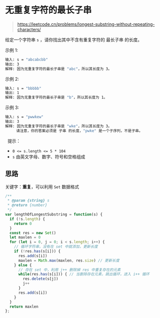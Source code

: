 # 无重复字符的最长子串

> https://leetcode.cn/problems/longest-substring-without-repeating-characters/

给定一个字符串 `s` ，请你找出其中不含有重复字符的 最长子串 的长度。

示例 1:

```bash
输入: s = "abcabcbb"
输出: 3 
解释: 因为无重复字符的最长子串是 "abc"，所以其长度为 3。
```

示例 2:

```bash
输入: s = "bbbbb"
输出: 1
解释: 因为无重复字符的最长子串是 "b"，所以其长度为 1。
```

示例 3:

```bash
输入: s = "pwwkew"
输出: 3
解释: 因为无重复字符的最长子串是 "wke"，所以其长度为 3。
     请注意，你的答案必须是 子串 的长度，"pwke" 是一个子序列，不是子串。
```
 
提示：

- `0 <= s.length <= 5 * 104`
- `s` 由英文字母、数字、符号和空格组成

## 思路

关键字：**重复**，可以利用 `Set` 数据格式

```js
/**
 * @param {string} s
 * @return {number}
 */
var lengthOfLongestSubstring = function(s) {
  if (!s.length) {
    return 0
  }
  const res = new Set()
  let maxlen = 0
  for (let i = 0, j = 0; i < s.length; i++) {
    // 循环字符串，没有在 set 中就添加，更新长度
    if (!res.has(s[i])) {
      res.add(s[i])
      maxlen = Math.max(maxlen, res.size) // 更新长度
    } else {
      // 存在 set 中，利用 j++ 删除掉 res 中重复存在的元素
      while(res.has(s[i])) { // 当删除存在元素，跳出循环，进入 i++ 循环
        res.delete(s[j])
        j++
      }
      res.add(s[i])
    }
  }
  return maxlen
};
```